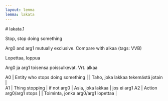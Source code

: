 ```yaml
---
layout: lemma
lemma: lakata
---
```


<div class="sense">
# <span class="sensename">lakata.1</span>

<span class="description">Stop, stop doing something</span>

Arg0 and arg1 mutually exclusive. Compare with alkaa (tags: VVB)

<span class="description">Lopettaa, loppua</span>

Arg0 ja arg1 toisensa poissulkevat. Vrt. alkaa

A0 | Entity who stops doing something |   | Taho, joka lakkaa tekemästä jotain |  
A1 | Thing stopping | if not arg0 | Asia, joka lakkaa | jos ei arg1
A2 | Action arg0/arg1 stops |   | Toiminta, jonka arg0/arg1 lopettaa |  

</div>

